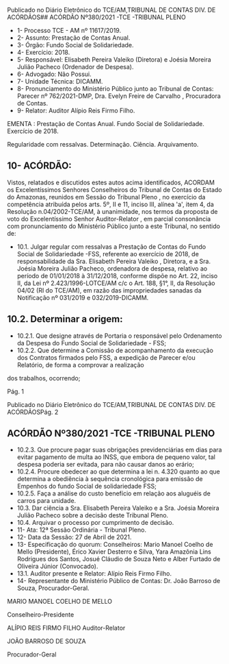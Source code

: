 Publicado  no  Diário  Eletrônico do TCE/AM,TRIBUNAL DE CONTAS DIV. DE ACÓRDÃOS## ACÓRDÃO Nº380/2021 -TCE -TRIBUNAL PLENO

- 1- Processo TCE - AM nº 11617/2019.
- 2- Assunto: Prestação de Contas Anual.
- 3- Órgão: Fundo Social de Solidariedade.
- 4- Exercício: 2018.
- 5- Responsável: Elisabeth  Pereira  Valeiko  (Diretora)  e  Joésia  Moreira  Julião  Pacheco (Ordenador de Despesa).
- 6- Advogado: Não Possui.
- 7- Unidade Técnica: DICAMM.
- 8- Pronunciamento  do  Ministério  Público  junto  ao  Tribunal  de  Contas: Parecer  nº 762/2021-DMP, Dra. Evelyn Freire de Carvalho , Procuradora de Contas.
- 9- Relator: Auditor Alípio Reis Firmo Filho.

EMENTA : Prestação de Contas Anual. Fundo Social de Solidariedade. Exercício de 2018.

Regularidade com ressalvas. Determinação. Ciência. Arquivamento.

## 10-  ACÓRDÃO:

Vistos, relatados e discutidos estes autos acima identificados, ACORDAM os Excelentíssimos Senhores Conselheiros do Tribunal de Contas do Estado do Amazonas, reunidos em Sessão do Tribunal Pleno , no exercício da competência atribuída pelos arts. 5º, II e 11, inciso III, alínea 'a', item 4, da Resolução n.04/2002-TCE/AM, à unanimidade, nos  termos  da  proposta  de  voto  do  Excelentíssimo  Senhor  Auditor-Relator ,  em  parcial consonância com pronunciamento do Ministério Público junto a este Tribunal, no sentido de:

- 10.1. Julgar regular com ressalvas a  Prestação  de  Contas  do Fundo  Social de Solidariedade -FSS, referente ao exercício de 2018, de responsabilidade  da Sra.  Elisabeth  Pereira  Valeiko ,  Diretora,  e  a Sra. Joésia  Moreira  Julião  Pacheco, ordenadora  de  despesa,  relativo  ao período de 01/01/2018 à 31/12/2018, conforme dispõe no Art. 22, inciso II,  da  Lei  nº  2.423/1996-LOTCE/AM c/c o Art. 188, §1°, II, da Resolução 04/02  (RI  do  TCE/AM),  em  razão  das  impropriedades  sanadas  da Notificação nº 031/2019 e 032/2019-DICAMM.

## 10.2. Determinar a origem:

- 10.2.1. Que designe através de Portaria o responsável pelo Ordenamento da Despesa do Fundo Social de Solidariedade - FSS;
- 10.2.2. Que determine a Comissão de acompanhamento da execução dos Contratos firmados pelo FSS, a expedição de Parecer e/ou Relatório, de forma a comprovar a realização

dos trabalhos, ocorrendo;

Pág. 1

Publicado  no  Diário  Eletrônico do TCE/AM,TRIBUNAL DE CONTAS DIV. DE ACÓRDÃOSPág. 2

## ACÓRDÃO Nº380/2021 -TCE -TRIBUNAL PLENO

- 10.2.3. Que procure pagar suas obrigações previdenciárias em dias para  evitar  pagamento  de  multa  ao  INSS,  que  embora  de pequeno  valor,  tal  despesa  poderia  ser  evitada,  para  não causar danos ao erário;
- 10.2.4. Procure obedecer ao que determina a lei n. 4.320 quanto ao que  determina  a  obediência  à  sequência  cronológica  para emissão de Empenhos do fundo Social de solidariedade FSS;
- 10.2.5. Faça a análise do custo benefício em relação aos aluguéis de carros para unidade.
- 10.3. Dar ciência a Sra. Elisabeth Pereira Valeiko e a Sra.  Joésia Moreira Julião Pacheco sobre a decisão deste Tribunal Pleno.
- 10.4. Arquivar o processo por cumprimento de decisão.
- 11-  Ata: 12ª Sessão Ordinária - Tribunal Pleno.
- 12-  Data da Sessão: 27 de Abril de 2021.
- 13-  Especificação do quorum: Conselheiros: Mario Manoel Coelho de Mello (Presidente), Érico Xavier Desterro e Silva, Yara Amazônia Lins Rodrigues dos Santos, Josué Cláudio de Souza Neto e Alber Furtado de Oliveira Júnior (Convocado).
- 13.1. Auditor presente e Relator: Alípio Reis Firmo Filho.
- 14-  Representante  do  Ministério  Público  de  Contas: Dr. João  Barroso  de  Souza, Procurador-Geral.

MARIO MANOEL COELHO DE MELLO

Conselheiro-Presidente

ALÍPIO REIS FIRMO FILHO Auditor-Relator

JOÃO BARROSO DE SOUZA

Procurador-Geral